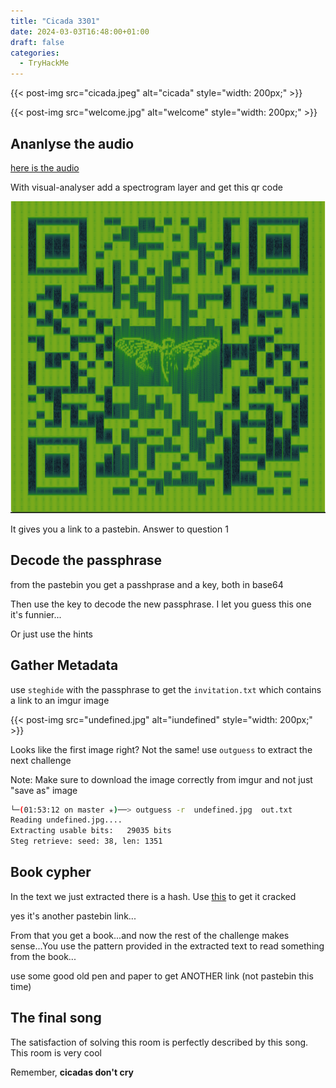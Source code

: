 ```yaml
---
title: "Cicada 3301"
date: 2024-03-03T16:48:00+01:00
draft: false
categories:
  - TryHackMe
---
```


{{< post-img src="cicada.jpeg" alt="cicada" style="width: 200px;" >}}

{{< post-img src="welcome.jpg" alt="welcome" style="width: 200px;" >}}

## Ananlyse the audio

[here is the audio](3301.wav)

With visual-analyser add a spectrogram layer and get this qr code

![qr](qr.png)

It gives you a link to a pastebin. Answer to question 1

## Decode the passphrase

from the pastebin you get a passhprase and a key, both in base64

Then use  the key to decode the new passphrase. I let you guess this one it's funnier...

Or just use the hints

## Gather Metadata

use `steghide` with the passphrase to get the `invitation.txt` which contains a link to an imgur image

{{< post-img src="undefined.jpg" alt="iundefined" style="width: 200px;" >}}

Looks like the first image right? Not the same! use `outguess` to extract the next challenge

Note: Make  sure to download the image correctly from imgur and not just "save as" image

```bash
└─(01:53:12 on master ✭)──> outguess -r  undefined.jpg  out.txt                                                                                                         1 ↵ ──(lun.,mars04)─┘
Reading undefined.jpg....
Extracting usable bits:   29035 bits
Steg retrieve: seed: 38, len: 1351
```

## Book cypher

In the text we just extracted there is a hash. Use [this](https://md5hashing.net/hash/) to get it cracked

yes it's another pastebin link...

From that you get a book...and now the rest of the challenge makes sense...You use the pattern provided in the extracted text
to read something from the book...

use some good old pen and paper to get ANOTHER link (not pastebin this time)

## The final song

The satisfaction of solving this room is perfectly described by this song. This room is very cool

Remember, **cicadas don't cry**
